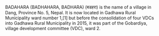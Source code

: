 BADAHARA (BADHAHARA, BADHARA) (बडहरा) is the name of a village in Dang, Province No. 5, Nepal. It is now located in Gadhawa Rural Municipality ward number 1,[1] but before the consolidation of four VDCs into Gadhawa Rural Municipality in 2015, it was part of the Gobardiya, village development committee (VDC), ward 2.

